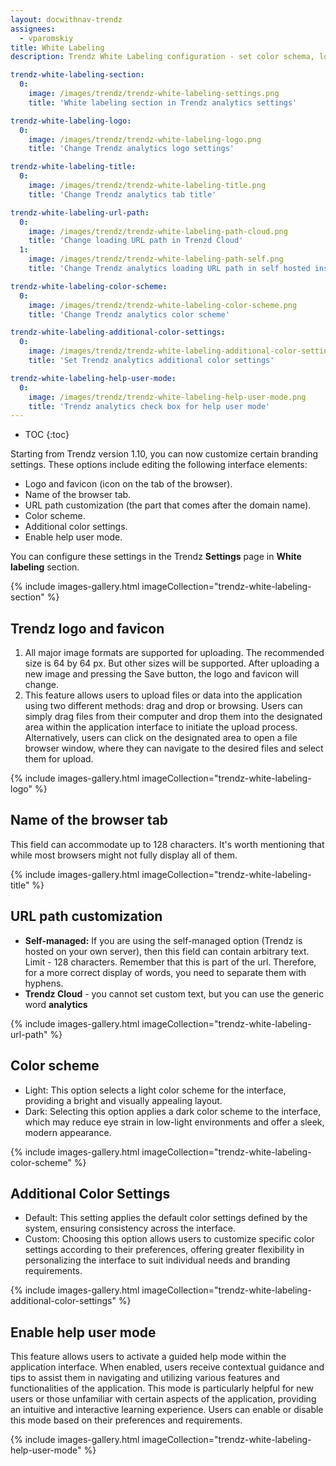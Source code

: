 ```yaml
---
layout: docwithnav-trendz
assignees:
  - vparomskiy
title: White Labeling
description: Trendz White Labeling configuration - set color schema, logo and other branding settings

trendz-white-labeling-section:
  0:
    image: /images/trendz/trendz-white-labeling-settings.png
    title: 'White labeling section in Trendz analytics settings'

trendz-white-labeling-logo:
  0:
    image: /images/trendz/trendz-white-labeling-logo.png
    title: 'Change Trendz analytics logo settings'

trendz-white-labeling-title:
  0:
    image: /images/trendz/trendz-white-labeling-title.png
    title: 'Change Trendz analytics tab title'

trendz-white-labeling-url-path:
  0:
    image: /images/trendz/trendz-white-labeling-path-cloud.png
    title: 'Change loading URL path in Trenzd Cloud'
  1:
    image: /images/trendz/trendz-white-labeling-path-self.png
    title: 'Change Trendz analytics loading URL path in self hosted installation'

trendz-white-labeling-color-scheme:
  0:
    image: /images/trendz/trendz-white-labeling-color-scheme.png
    title: 'Change Trendz analytics color scheme'

trendz-white-labeling-additional-color-settings:
  0:
    image: /images/trendz/trendz-white-labeling-additional-color-settings.png
    title: 'Set Trendz analytics additional color settings'

trendz-white-labeling-help-user-mode:
  0:
    image: /images/trendz/trendz-white-labeling-help-user-mode.png
    title: 'Trendz analytics сheck box for help user mode'
---
```



* TOC
{:toc}

Starting from Trendz version 1.10, you can now customize certain branding settings. These options include editing the following interface elements:

* Logo and favicon (icon on the tab of the browser).
* Name of the browser tab.
* URL path customization (the part that comes after the domain name).
* Color scheme.
* Additional color settings.
* Enable help user mode.

You can configure these settings in the Trendz **Settings** page in **White labeling** section.

{% include images-gallery.html imageCollection="trendz-white-labeling-section" %}


## Trendz logo and favicon
1. All major image formats are supported for uploading. The recommended size is 64 by 64 px. But other sizes will be supported.
   After uploading a new image and pressing the Save button, the logo and favicon will change.
2. This feature allows users to upload files or data into the application using two different methods: drag and drop or browsing.
   Users can simply drag files from their computer and drop them into the designated area within the application interface to initiate the upload process.
   Alternatively, users can click on the designated area to open a file browser window, where they can navigate to the desired files and select them for upload.

{% include images-gallery.html imageCollection="trendz-white-labeling-logo" %}

## Name of the browser tab
This field can accommodate up to 128 characters. It's worth mentioning that while most browsers might not fully display all of them.

{% include images-gallery.html imageCollection="trendz-white-labeling-title" %}

## URL path customization

* **Self-managed:** If you are using the self-managed option (Trendz is hosted on your own server), then this field can contain arbitrary text. Limit - 128 characters.
  Remember that this is part of the url. Therefore, for a more correct display of words, you need to separate them with hyphens.
* **Trendz Cloud** -  you cannot set custom text, but you can use the generic word **analytics**

{% include images-gallery.html imageCollection="trendz-white-labeling-url-path" %}

## Color scheme
* Light: This option selects a light color scheme for the interface, providing a bright and visually appealing layout.
* Dark: Selecting this option applies a dark color scheme to the interface, which may reduce eye strain in low-light environments and offer a sleek, modern appearance.

{% include images-gallery.html imageCollection="trendz-white-labeling-color-scheme" %}

## Additional Color Settings
* Default: This setting applies the default color settings defined by the system, ensuring consistency across the interface.
* Custom: Choosing this option allows users to customize specific color settings according to their preferences, offering greater flexibility in personalizing the interface to suit individual needs and branding requirements.

{% include images-gallery.html imageCollection="trendz-white-labeling-additional-color-settings" %}

## Enable help user mode
This feature allows users to activate a guided help mode within the application interface. When enabled, users receive contextual guidance and tips to assist them in navigating and utilizing various features and functionalities of the application.
This mode is particularly helpful for new users or those unfamiliar with certain aspects of the application, providing an intuitive and interactive learning experience. Users can enable or disable this mode based on their preferences and requirements.

{% include images-gallery.html imageCollection="trendz-white-labeling-help-user-mode" %}